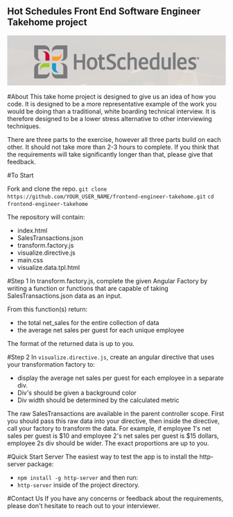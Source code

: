 ## Hot Schedules Front End Software Engineer Takehome project
![Alt text](./hotschedules.png 'Hot Schedules logo')


#About
This take home project is designed to give us an idea of how you code. It is designed to be a more representative example of the work you would be doing than a traditional, white boarding technical interview. It is therefore designed to be a lower stress alternative to other interviewing techniques.

There are three parts to the exercise, however all three parts build on each other. It should not take more than 2-3 hours to complete. If you think that the requirements will take significantly longer than that, please give that feedback.

#To Start

Fork and clone the repo.
`git clone https://github.com/YOUR_USER_NAME/frontend-engineer-takehome.git`
`cd frontend-engineer-takehome`

The repository will contain:

- index.html
- SalesTransactions.json
- transform.factory.js
- visualize.directive.js
- main.css
- visualize.data.tpl.html


#Step 1
In transform.factory.js, complete the given Angular Factory by writing a function or functions that are capable of taking SalesTransactions.json data as an input.

From this function(s) return:
- the total net_sales for the entire collection of data
- the average net sales per guest for each unique employee

The format of the returned data is up to you.

#Step 2
In `visualize.directive.js`, create an angular directive that uses your transformation factory to:
- display the average net sales per guest for each employee in a separate div.
- Div's should be given a background color
- Div width should be determined by the calculated metric

The raw SalesTransactions are available in the parent controller scope.
First you should pass this raw data into your directive, then inside the directive, call your factory to transform the data. For example, if employee 1's net sales per guest is $10 and employee 2's net sales per guest is $15 dollars, employee 2s div should be wider. The exact proportions are up to you.

#Quick Start Server
The easiest way to test the app is to install the http-server package:
- `npm install -g http-server`
 and then run:
- `http-server`
inside of the project directory.

#Contact Us
If you have any concerns or feedback about the requirements, please don't hesitate to reach out to your interviewer.

